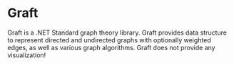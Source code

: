 # Graft

Graft is a .NET Standard graph theory library. Graft provides data structure to represent directed and undirected graphs with optionally weighted edges, as well as various graph algorithms. Graft does not provide any visualization!
